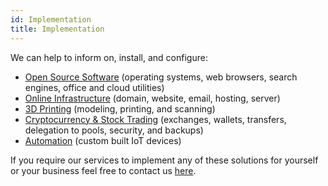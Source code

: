 ```yaml
---
id: Implementation
title: Implementation
---
```


We can help to inform on, install, and configure:
- [Open Source Software](Kubuntu.md) (operating systems, web browsers, search engines, office and cloud utilities)
- [Online Infrastructure](Cloudflare.md) (domain, website, email, hosting, server)
- [3D Printing](Tinkercad.md) (modeling, printing, and scanning)
- [Cryptocurrency & Stock Trading](Binance.md) (exchanges, wallets, transfers, delegation to pools, security, and backups)
- [Automation](Automation.md) (custom built IoT devices)

If you require our services to implement any of these solutions for yourself or your business feel free to contact us [here](Contact.md).
